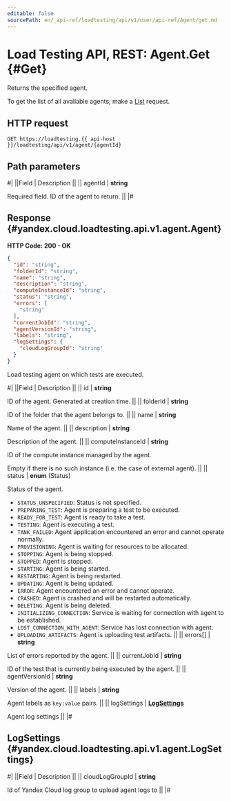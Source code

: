 ```yaml
---
editable: false
sourcePath: en/_api-ref/loadtesting/api/v1/user/api-ref/Agent/get.md
---
```


# Load Testing API, REST: Agent.Get {#Get}

Returns the specified agent.

To get the list of all available agents, make a [List](/docs/load-testing/user/api-ref/Agent/list#List) request.

## HTTP request

```
GET https://loadtesting.{{ api-host }}/loadtesting/api/v1/agent/{agentId}
```

## Path parameters

#|
||Field | Description ||
|| agentId | **string**

Required field. ID of the agent to return. ||
|#

## Response {#yandex.cloud.loadtesting.api.v1.agent.Agent}

**HTTP Code: 200 - OK**

```json
{
  "id": "string",
  "folderId": "string",
  "name": "string",
  "description": "string",
  "computeInstanceId": "string",
  "status": "string",
  "errors": [
    "string"
  ],
  "currentJobId": "string",
  "agentVersionId": "string",
  "labels": "string",
  "logSettings": {
    "cloudLogGroupId": "string"
  }
}
```

Load testing agent on which tests are executed.

#|
||Field | Description ||
|| id | **string**

ID of the agent. Generated at creation time. ||
|| folderId | **string**

ID of the folder that the agent belongs to. ||
|| name | **string**

Name of the agent. ||
|| description | **string**

Description of the agent. ||
|| computeInstanceId | **string**

ID of the compute instance managed by the agent.

Empty if there is no such instance (i.e. the case of external agent). ||
|| status | **enum** (Status)

Status of the agent.

- `STATUS_UNSPECIFIED`: Status is not specified.
- `PREPARING_TEST`: Agent is preparing a test to be executed.
- `READY_FOR_TEST`: Agent is ready to take a test.
- `TESTING`: Agent is executing a test.
- `TANK_FAILED`: Agent application encountered an error and cannot operate normally.
- `PROVISIONING`: Agent is waiting for resources to be allocated.
- `STOPPING`: Agent is being stopped.
- `STOPPED`: Agent is stopped.
- `STARTING`: Agent is being started.
- `RESTARTING`: Agent is being restarted.
- `UPDATING`: Agent is being updated.
- `ERROR`: Agent encountered an error and cannot operate.
- `CRASHED`: Agent is crashed and will be restarted automatically.
- `DELETING`: Agent is being deleted.
- `INITIALIZING_CONNECTION`: Service is waiting for connection with agent to be established.
- `LOST_CONNECTION_WITH_AGENT`: Service has lost connection with agent.
- `UPLOADING_ARTIFACTS`: Agent is uploading test artifacts. ||
|| errors[] | **string**

List of errors reported by the agent. ||
|| currentJobId | **string**

ID of the test that is currently being executed by the agent. ||
|| agentVersionId | **string**

Version of the agent. ||
|| labels | **string**

Agent labels as `key:value` pairs. ||
|| logSettings | **[LogSettings](#yandex.cloud.loadtesting.api.v1.agent.LogSettings)**

Agent log settings ||
|#

## LogSettings {#yandex.cloud.loadtesting.api.v1.agent.LogSettings}

#|
||Field | Description ||
|| cloudLogGroupId | **string**

Id of Yandex Cloud log group to upload agent logs to ||
|#